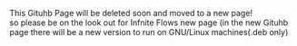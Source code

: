 This Gituhb Page will be deleted soon and moved to a new page!      
so please be on the look out for Infnite Flows new page
(in the new Gituhb page there will be a new version to run on GNU/Linux machines(.deb only)
